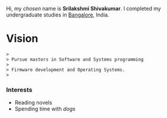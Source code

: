 
Hi, my *chosen* name is **Srilakshmi Shivakumar**. I completed my undergraduate studies in <span style="color:blue">[Bangalore](https://en.wikipedia.org/wiki/Bangalore)</span>, India.

# Vision

~~~~
>
> Pursue masters in Software and Systems programming
>
> Firmware development and Operating Systems.
>
~~~~

### Interests
  - Reading novels
  - Spending time with *dogs*
  
